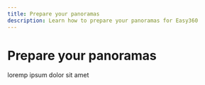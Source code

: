 ```yaml
---
title: Prepare your panoramas
description: Learn how to prepare your panoramas for Easy360
---
```


# Prepare your panoramas
loremp ipsum dolor sit amet
